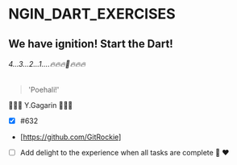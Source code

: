 # NGIN_DART_EXERCISES

## We have ignition! Start the Dart!

###### 4...3...2...1....🔥🔥🔥🚀🔥🔥🔥 

> 'Poehali!'

 👨🏼‍🚀    Y.Gagarin      👩🏼‍🚀

- [x] #632
- [https://github.com/GitRockie] 
- [ ] Add delight to the experience when all tasks are complete :tada: :heart:
